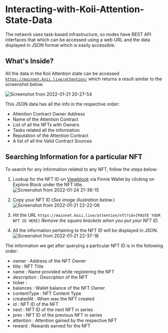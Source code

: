 # Interacting-with-Koii-Attention-State-Data

The network uses task-based infrastructure, so nodes have REST API interfaces that which can be accessed using a web URL and the data displayed in JSON format which is easily accessible. 

## What's Inside?

All the data in the Koii Attention state can be accessed [`https://mainnet.koii.live/attention/`](https://mainnet.koii.live/attention/) which returns a result similar to the screenshot below.



![Screenshot from 2022-01-21 20-27-54](https://user-images.githubusercontent.com/47121187/150548908-18847582-8feb-470e-b7c8-1a2be4386739.png)

This JSON data has all the info in the respective order:
* Attention Contract Owner Address
* Name of the Attention Contract
* List of all the NFTs with Owners
* Tasks related all the information
* Reputation of the Attention Contract
* A list of all the Valid Contract Sources


## Searching Information for a particular NFT

To search for any information related to any NFT, follow the steps below:

1. Lookup for the NFT ID on [Viewblock](https://viewblock.io/) via Finnie Wallet by clicking on Explore Block under the NFT title. 
![Screenshot from 2022-01-24 21-36-15](https://user-images.githubusercontent.com/47121187/150820034-bdb33381-cbf8-4c6c-a430-1624aef883e4.png)

2. Copy your NFT ID (*See image illustration below.*)
![Screenshot from 2022-01-21 22-22-06](https://user-images.githubusercontent.com/47121187/150568967-cbd72b91-d4f0-4026-ac8d-92b5466b01d3.png)

3. Hit the URL `https://mainnet.koii.live/attention/nft?id=[PASTE YOUR NFT ID HERE]` *Remove the square brackets when you put your NFT ID.*

4. All the information pertaining to the NFT ID will be displayed in JSON.
![Screenshot from 2022-01-21 22-37-18](https://user-images.githubusercontent.com/47121187/150569694-8bb7b883-bf56-4b01-a11d-61084132fddc.png)

The information we get after querying a particular NFT ID is in the following order:
* owner : Address of the NFT Owner
* title : NFT Title
* name : Name provided while registering the NFT
* description : Description of the NFT
* ticker : 
* balances : Wallet balance of the NFT Owner	
* contentType	: NFT Content Type 
* createdAt	: When was the NFT created
* id	: NFT ID of the NFT
* next	: NFT ID of the next NFT in series
* prev	: NFT ID of the previous NFT in series
* attention	: Attention gained by the respective NFT
* reward	: Rewards earned for the NFT
